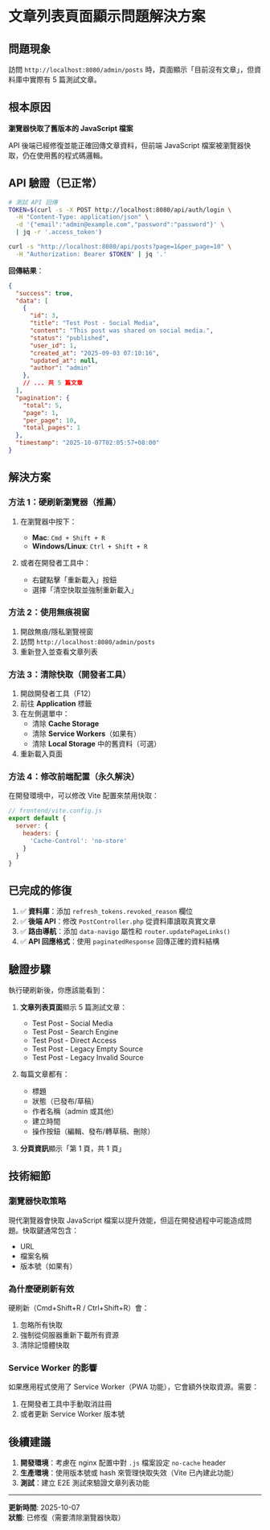 # 文章列表頁面顯示問題解決方案

## 問題現象

訪問 `http://localhost:8080/admin/posts` 時，頁面顯示「目前沒有文章」，但資料庫中實際有 5 篇測試文章。

## 根本原因

**瀏覽器快取了舊版本的 JavaScript 檔案**

API 後端已經修復並能正確回傳文章資料，但前端 JavaScript 檔案被瀏覽器快取，仍在使用舊的程式碼邏輯。

## API 驗證（已正常）

```bash
# 測試 API 回傳
TOKEN=$(curl -s -X POST http://localhost:8080/api/auth/login \
  -H "Content-Type: application/json" \
  -d '{"email":"admin@example.com","password":"password"}' \
  | jq -r '.access_token')

curl -s "http://localhost:8080/api/posts?page=1&per_page=10" \
  -H "Authorization: Bearer $TOKEN" | jq '.'
```

**回傳結果**：
```json
{
  "success": true,
  "data": [
    {
      "id": 3,
      "title": "Test Post - Social Media",
      "content": "This post was shared on social media.",
      "status": "published",
      "user_id": 1,
      "created_at": "2025-09-03 07:10:16",
      "updated_at": null,
      "author": "admin"
    },
    // ... 共 5 篇文章
  ],
  "pagination": {
    "total": 5,
    "page": 1,
    "per_page": 10,
    "total_pages": 1
  },
  "timestamp": "2025-10-07T02:05:57+08:00"
}
```

## 解決方案

### 方法 1：硬刷新瀏覽器（推薦）

1. 在瀏覽器中按下：
   - **Mac**: `Cmd + Shift + R`
   - **Windows/Linux**: `Ctrl + Shift + R`
   
2. 或者在開發者工具中：
   - 右鍵點擊「重新載入」按鈕
   - 選擇「清空快取並強制重新載入」

### 方法 2：使用無痕視窗

1. 開啟無痕/隱私瀏覽視窗
2. 訪問 `http://localhost:8080/admin/posts`
3. 重新登入並查看文章列表

### 方法 3：清除快取（開發者工具）

1. 開啟開發者工具（F12）
2. 前往 **Application** 標籤
3. 在左側選單中：
   - 清除 **Cache Storage**
   - 清除 **Service Workers**（如果有）
   - 清除 **Local Storage** 中的舊資料（可選）
4. 重新載入頁面

### 方法 4：修改前端配置（永久解決）

在開發環境中，可以修改 Vite 配置來禁用快取：

```js
// frontend/vite.config.js
export default {
  server: {
    headers: {
      'Cache-Control': 'no-store'
    }
  }
}
```

## 已完成的修復

1. ✅ **資料庫**：添加 `refresh_tokens.revoked_reason` 欄位
2. ✅ **後端 API**：修改 `PostController.php` 從資料庫讀取真實文章
3. ✅ **路由導航**：添加 `data-navigo` 屬性和 `router.updatePageLinks()`
4. ✅ **API 回應格式**：使用 `paginatedResponse` 回傳正確的資料結構

## 驗證步驟

執行硬刷新後，你應該能看到：

1. **文章列表頁面**顯示 5 篇測試文章：
   - Test Post - Social Media
   - Test Post - Search Engine  
   - Test Post - Direct Access
   - Test Post - Legacy Empty Source
   - Test Post - Legacy Invalid Source

2. 每篇文章都有：
   - 標題
   - 狀態（已發布/草稿）
   - 作者名稱（admin 或其他）
   - 建立時間
   - 操作按鈕（編輯、發布/轉草稿、刪除）

3. **分頁資訊**顯示「第 1 頁，共 1 頁」

## 技術細節

### 瀏覽器快取策略

現代瀏覽器會快取 JavaScript 檔案以提升效能，但這在開發過程中可能造成問題。快取鍵通常包含：
- URL
- 檔案名稱
- 版本號（如果有）

### 為什麼硬刷新有效

硬刷新（Cmd+Shift+R / Ctrl+Shift+R）會：
1. 忽略所有快取
2. 強制從伺服器重新下載所有資源
3. 清除記憶體快取

### Service Worker 的影響

如果應用程式使用了 Service Worker（PWA 功能），它會額外快取資源。需要：
1. 在開發者工具中手動取消註冊
2. 或者更新 Service Worker 版本號

## 後續建議

1. **開發環境**：考慮在 nginx 配置中對 `.js` 檔案設定 `no-cache` header
2. **生產環境**：使用版本號或 hash 來管理快取失效（Vite 已內建此功能）
3. **測試**：建立 E2E 測試來驗證文章列表功能

---

**更新時間**: 2025-10-07  
**狀態**: 已修復（需要清除瀏覽器快取）
